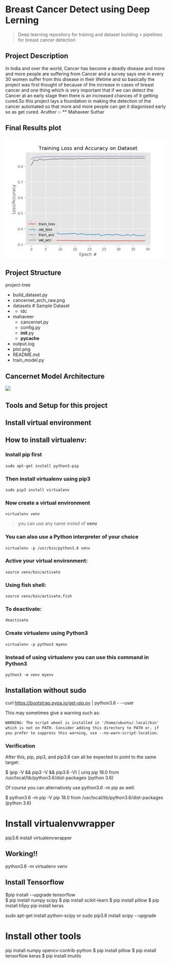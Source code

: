 # Breast Cancer Detect using Deep Lerning 
> Deep learning repository for trainng and dataset building       > pipelines for breast cancer detection
## Project Description 
In India and over the world, Cancer has become a deadly disease and more and more people are suffering from Cancer and a survey says one in every 30 women suffer from this disease in their lifetime and so basically the project was first thought of because of the increase in cases of breast cancer and one thing which is very important that if we can detect the Cancer at an early stage then there is an increased chances of it getting cured.So this project lays a foundation in making the detection of the cancer automated so that more and more people can get it diagonised early so as get cured.
Aruthor :- ** Mahaveer Suthar

## Final Results plot
![](plot.png)

## Project Structure 
project-tree
 - build_dataset.py     
 - cancernet_arch_raw.png
 - datasets                                 # Sample Dataset
 -  - idc
 - mahaveer
    - cancernet.py
    - config.py
    - __init__.py
    - __pycache__
 - output.log
 - plot.png
 - README.md
 - train_model.py
 
## Cancernet Model Architecture 
![](cancernet_arc_raw.png)


## Tools and Setup for this project
## Install virtual environment

## How to install virtualenv:

### Install **pip** first

    sudo apt-get install python3-pip

### Then install **virtualenv** using pip3

    sudo pip3 install virtualenv 

### Now create a virtual environment 

    virtualenv venv 

>you can use any name insted of **venv**

### You can also use a Python interpreter of your choice

    virtualenv -p /usr/bin/python3.6 venv
  
### Active your virtual environment:    
    
    source venv/bin/activate
    
### Using fish shell:    
    
    source venv/bin/activate.fish

### To deactivate:

    deactivate

### Create virtualenv using Python3
    virtualenv -p python3 myenv

### Instead of using virtualenv you can use this command in Python3
    python3 -m venv myenv

## Installation without sudo

curl https://bootstrap.pypa.io/get-pip.py | python3.6 - --user

This may sometimes give a warning such as:

    WARNING: The script wheel is installed in '/home/ubuntu/.local/bin' which is not on PATH. Consider adding this directory to PATH or, if you prefer to suppress this warning, use --no-warn-script-location.

### Verification

After this, pip, pip3, and pip3.6 can all be expected to point to the same target:

$ (pip -V && pip3 -V && pip3.6 -V) | uniq
pip 18.0 from /usr/local/lib/python3.6/dist-packages (python 3.6)

Of course you can alternatively use python3.6 -m pip as well.

$ python3.6 -m pip -V
pip 18.0 from /usr/local/lib/python3.6/dist-packages (python 3.6)

# Install virtualenvwrapper
pip3.6 install virtualenvwrapper

## Working!!
python3.6 -m virtualenv venv


## Install Tensorflow
$pip install --upgrade tensorflow	
$ pip install numpy scipy
$ pip install scikit-learn
$ pip install pillow
$ pip install h5py
pip install keras

sudo apt-get install python-scipy
or 
sudo pip3.6 install scipy --upgrade

# Install other tools
pip install numpy opencv-contrib-python
$ pip install pillow
$ pip install tensorflow keras
$ pip install imutils
